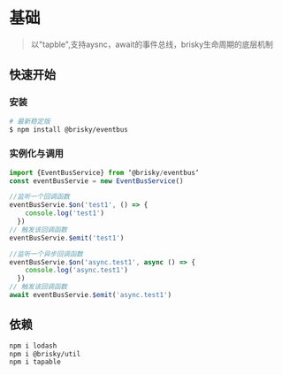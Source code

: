 # 基础
> 以"tapble",支持aysnc，await的事件总线，brisky生命周期的底层机制

## 快速开始

### 安装
``` sh
# 最新稳定版
$ npm install @brisky/eventbus
```

### 实例化与调用

``` js
import {EventBusService} from ‘@brisky/eventbus‘
const eventBusServie = new EventBusService()

//监听一个回调函数
eventBusServie.$on('test1', () => {
    console.log('test1')
  })
// 触发该回调函数
eventBusServie.$emit('test1')

//监听一个异步回调函数
eventBusServie.$on('async.test1', async () => {
    console.log('async.test1')
  })
// 触发该回调函数
await eventBusServie.$emit('async.test1')
```

## 依赖
``` sh
npm i lodash
npm i @brisky/util
npm i tapable
```